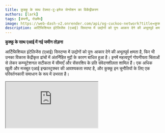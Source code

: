 ```yaml
---
title: कुक्कू के साथ टेक्स्ट-टू-इमेज जेनरेशन का विकेंद्रीकरण
authors: [lark]
tags: [कंपनी, रोडमैप]
image: https://web-dash-v2.onrender.com/api/og-cuckoo-network?title=कुक्कू के साथ टेक्स्ट-टू-इमेज जेनरेशन का विकेंद्रीकरण
description: आर्टिफिशियल इंटेलिजेंस (एआई) सिस्टम्स में उद्योगों को पुनः आकार देने की अभूतपूर्व क्षमता है, फिर भी उनका विकास केंद्रीकृत ढांचों में अंतर्निहित मुद्दों के कारण बाधित हुआ है। इनमें महत्वपूर्ण गोपनीयता चिंताओं से लेकर कम्प्यूटेशनल सटीकता में सीमाएँ और सेंसरशिप के प्रति संवेदनशीलता शामिल हैं।
---
```


**कुक्कू के साथ एआई में नई जमीन तोड़ना**

आर्टिफिशियल इंटेलिजेंस (एआई) सिस्टम्स में उद्योगों को पुनः आकार देने की अभूतपूर्व क्षमता है, फिर भी उनका विकास केंद्रीकृत ढांचों में अंतर्निहित मुद्दों के कारण बाधित हुआ है। इनमें महत्वपूर्ण गोपनीयता चिंताओं से लेकर कम्प्यूटेशनल सटीकता में सीमाएँ और सेंसरशिप के प्रति संवेदनशीलता शामिल हैं। एक अधिक खुली और मजबूत एआई इन्फ्रास्ट्रक्चर की आवश्यकता स्पष्ट है, और कुक्कू इन चुनौतियों के लिए एक परिवर्तनकारी समाधान के रूप में उभरता है।

<div style={{ position: "relative", paddingTop: "56.25%" }}>
  <iframe
    src="https://customer-wmy0lgubd5pjy3fx.cloudflarestream.com/d5b2ca9a50526dd1151e5126cd212dcd/iframe?poster=https%3A%2F%2Fcustomer-wmy0lgubd5pjy3fx.cloudflarestream.com%2Fd5b2ca9a50526dd1151e5126cd212dcd%2Fthumbnails%2Fthumbnail.jpg%3Ftime%3D%26height%3D600"
    loading="lazy"
    style={{
      border: "none",
      position: "absolute",
      top: 0,
      left: 0,
      height: "100%",
      width: "100%"
    }}
    allow="accelerometer; gyroscope; autoplay; encrypted-media; picture-in-picture;"
    allowFullScreen="true"
  />
</div>

### हम कुक्कू प्लेटफॉर्म क्यों बना रहे हैं?

कुक्कू एक अभिनव छलांग का प्रतिनिधित्व करता है, एक विकेंद्रीकृत एआई इन्फ्रास्ट्रक्चर की स्थापना करता है जो एक समुदाय-चालित शासन मॉडल को बढ़ावा देता है। यह दृष्टिकोण सुरक्षा, वित्तपोषण, रणनीतिक संरेखण और एआई मॉडल के सतत विकास के महत्वपूर्ण पहलुओं को संबोधित करता है, विकेंद्रीकृत बुद्धिमत्ता के एक नए युग का मार्ग प्रशस्त करता है।

#### सेंसरशिप पर काबू पाना

कुक्कू पहुंच में प्रगति को सक्षम बनाता है, जिससे एआई एप्लिकेशन भौगोलिक सीमाओं को पार कर सकते हैं और प्रतिबंधात्मक नेटवर्क से बच सकते हैं, इस प्रकार दुनिया भर में अत्याधुनिक एआई प्रौद्योगिकियों तक पहुंच का लोकतंत्रीकरण होता है।

#### गोपनीयता को प्राथमिकता देना

कुक्कू के सिद्धांत के केंद्र में उपयोगकर्ता गोपनीयता के प्रति प्रतिबद्धता है, जो उन्नत सांख्यिकीय और क्रिप्टोग्राफिक विधियों के माध्यम से प्राप्त की जाती है जो उपयोगकर्ता डेटा की सुरक्षा करते हुए उच्च प्रदर्शन बनाए रखते हैं।

#### व्यापक सत्यापन के माध्यम से विश्वास सुनिश्चित करना

कुक्कू कठोर सत्यापन प्रोटोकॉल पेश करता है जो एआई मॉडल द्वारा उत्पन्न परिणामों की प्रामाणिकता और विश्वसनीयता को बढ़ाते हैं, चाहे उनकी जटिलता या बुनियादी प्रकृति कुछ भी हो।

### कुक्कू के साथ एआई का तकनीकी विकेंद्रीकरण

#### कुक्कू एआई इकोसिस्टम

ब्लॉकचेन तकनीक का लाभ उठाते हुए, कुक्कू एआई इकोसिस्टम खनिकों के नेटवर्क में एआई कार्यों को वितरित करता है जबकि समन्वयक आउटपुट की गुणवत्ता और प्रासंगिकता की देखरेख करते हैं। इकोसिस्टम कुक्कू पे पर संचालित होता है, जो एक ब्लॉकचेन-आधारित भुगतान प्रणाली है जो प्लेटफॉर्म के भीतर सुचारू लेनदेन की सुविधा प्रदान करती है।

<img src="/img/cuckoo-ai-architecture.webp" className="rounded border-2" alt="कुक्कू विकेंद्रीकृत मल्टीमॉडल एआई प्लेटफॉर्म"/>

#### कुक्कू इकोसिस्टम के प्रमुख घटक

- **खनिक**: संस्थाएँ जो अपनी कम्प्यूटेशनल संसाधनों का उपयोग करके एआई कार्यों को निष्पादित करती हैं।
- **ऐप बिल्डर्स (समन्वयक नोड्स)**: डेवलपर्स जो एआई एप्लिकेशन बनाते हैं और कार्य वितरण और गुणवत्ता नियंत्रण का प्रबंधन करते हैं।
- **स्टेकर्स**: प्रतिभागी जो भरोसेमंद खनिकों और समन्वयकों का समर्थन करने के लिए टोकन स्टेक करते हैं।
- **स्टेकिंग अनुबंध**: एक स्मार्ट अनुबंध जहां खनिक और समन्वयक पंजीकरण करते हैं और स्टेकर्स द्वारा उन पर मतदान किया जाता है।
- **ब्लॉब स्टोरेज**: एआई कार्य आउटपुट को संग्रहीत करने के लिए एक विकेंद्रीकृत समाधान।
- **कुक्कू पे**: कुक्कू इकोसिस्टम के भीतर सभी लेनदेन के लिए भुगतान प्रणाली।

### कार्यप्रवाह

1. **पंजीकरण और स्टेकिंग**: खनिक और ऐप बिल्डर्स स्टेकिंग अनुबंध के साथ पंजीकरण करते हैं और टोकन स्टेक करते हैं।
2. **कार्य असाइनमेंट**: समन्वयक खनिकों को कार्य सौंपते हैं, जो तब कार्यों को निष्पादित करते हैं और परिणामों को ब्लॉब स्टोरेज में अपलोड करते हैं।
3. **सत्यापन और भुगतान**: समन्वयक परिणामों को मान्य करते हैं और कुक्कू पे के माध्यम से भुगतान शुरू करते हैं।
4. **शासन और अनुपालन**: प्लेटफॉर्म में गैर-अनुपालन को संभालने और पारिस्थितिकी तंत्र की अखंडता सुनिश्चित करने के लिए स्लैशिंग शर्तों जैसे तंत्र शामिल हैं।

### कैसे शुरू करें?

एआई उपयोगकर्ताओं के लिए, https://cuckoo.network/tg पर जाएं। `/faucet` के साथ अपने मुफ्त अंक का दावा करें और फिर `/imagine <prompt>` उस छवि को उत्पन्न करें जिसे आप बनाना चाहते हैं।

> \- /tip \<0x.. या @उपयोगकर्ता नाम\> \<राशि\> : प्राप्तकर्ता पते या टेलीग्राम @उपयोगकर्ता नाम को टिप दें
>
> \- /balance : वर्तमान खाते के वॉलेट का बैलेंस दिखाएं
>
> \- /imagine \<प्रॉम्प्ट\> : आपके प्रॉम्प्ट के अनुसार छवि उत्पन्न करें
>
> \- /faucet : अपने दैनिक मुफ्त अंक का दावा करें

<img src="https://cuckoo-network.b-cdn.net/cuckoo-telegram.webp" className="rounded border-2" alt="कुक्कू विकेंद्रीकृत मल्टीमॉडल एआई प्लेटफॉर्म"/>

खनिकों और एआई ऐप बिल्डर्स के लिए, भविष्य के अपडेट के लिए निम्नलिखित न्यूज़लेटर की सदस्यता लें।

<iframe
src="https://cuckoonetwork.substack.com/embed"
width={480}
height={320}
style={{ border: "1px solid #EEE", background: "white" }}
frameBorder={0}
scrolling="no"
/>

### निष्कर्ष

कुक्कू सिर्फ एक प्लेटफॉर्म नहीं है बल्कि यह एआई के विकास और तैनाती के तरीके में एक दृष्टिकोण परिवर्तन है, जो विकेंद्रीकरण, गोपनीयता और सामुदायिक शासन पर जोर देता है। एआई विकास के परिदृश्य को बदलकर, कुक्कू एक अधिक न्यायसंगत और सुलभ तकनीकी भविष्य के लिए मंच तैयार करता है।

कुक्कू का खुला इन्फ्रास्ट्रक्चर एक एआई भविष्य का समर्थन करता है जो अधिक समावेशी, सुरक्षित और कुशल है, जो विभिन्न क्षेत्रों और वैश्विक बाजारों में गहरे प्रभाव का वादा करता है।
